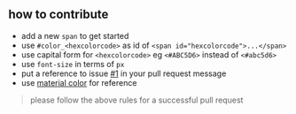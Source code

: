 ## how to contribute

- add a new `span` to get started
- use `#color_<hexcolorcode>` as id of `<span id="hexcolorcode">...</span>` 
- use capital form for `<hexcolorcode>` eg `<#ABC5D6>` instead of `<#abc5d6>`
- use `font-size` in terms of `px`
- put a reference to issue [#1](https://github.com/PAPERPANKS/color-hacktober/issues/1) in your pull request message
- use [material color](https://material.io/guidelines/style/color.html) for reference

> please follow the above rules for a successful pull request
